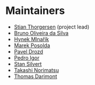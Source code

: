 Maintainers
===========

* [Stian Thorgersen](https://github.com/stianst) (project lead)
* [Bruno Oliveira da Silva](https://github.com/abstractj)
* [Hynek Mlnařík](https://github.com/hmlnarik)
* [Marek Posolda](https://github.com/mposolda)
* [Pavel Drozd](https://github.com/pdrozd)
* [Pedro Igor](https://github.com/pedroigor)
* [Stan Silvert](https://github.com/ssilvert)
* [Takashi Norimatsu](https://github.com/tnorimat)
* [Thomas Darimont](https://github.com/thomasdarimont)
